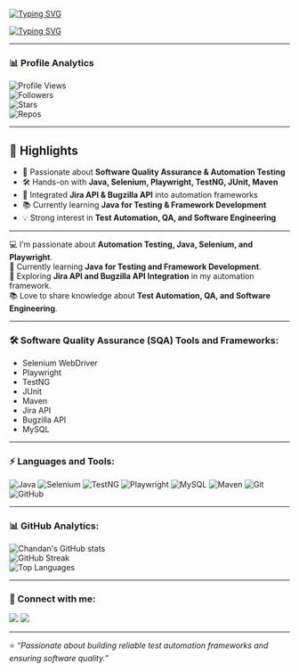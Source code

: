 [![Typing SVG](https://readme-typing-svg.demolab.com?font=Fira+Code&pause=1000&color=4CAF50&width=500&lines=Hi+there+👋;I'm+Chandan;Welcome+to+my+GitHub+Profile)](https://git.io/typing-svg)

[![Typing SVG](https://readme-typing-svg.demolab.com?font=Fira+Code&pause=1000&color=F75C7E&width=500&lines=Software+Quality+Engineer;QA+Automation+Engineer;Selenium+%7C+Playwright+%7C+Java;Always+learning+new+tools+%26+frameworks)](https://git.io/typing-svg)

---

### 📊 Profile Analytics
![Profile Views](https://komarev.com/ghpvc/?username=chandankumarnanand&label=Profile%20Views&color=0e75b6&style=flat)  
![Followers](https://img.shields.io/github/followers/chandankumarnanand?label=Followers&style=flat&color=blue)  
![Stars](https://img.shields.io/github/stars/chandankumarnanand?label=Stars&style=flat&color=yellow)  
![Repos](https://img.shields.io/badge/Public%20Repos-10-green?style=flat)  

---

## 🌟 Highlights

- 🚀 Passionate about **Software Quality Assurance & Automation Testing**  
- 🛠️ Hands-on with **Java, Selenium, Playwright, TestNG, JUnit, Maven**  
- 🔗 Integrated **Jira API & Bugzilla API** into automation frameworks  
- 📚 Currently learning **Java for Testing & Framework Development**  
- 💡 Strong interest in **Test Automation, QA, and Software Engineering**  

---

💻 I’m passionate about **Automation Testing, Java, Selenium, and Playwright**.  
🌱 Currently learning **Java for Testing and Framework Development**.  
🚀 Exploring **Jira API and Bugzilla API Integration** in my automation framework.  
📚 Love to share knowledge about **Test Automation, QA, and Software Engineering**.  

---

### 🛠 Software Quality Assurance (SQA) Tools and Frameworks:
- Selenium WebDriver  
- Playwright  
- TestNG  
- JUnit  
- Maven  
- Jira API  
- Bugzilla API  
- MySQL  

---

### ⚡ Languages and Tools:
![Java](https://img.shields.io/badge/Java-ED8B00?style=for-the-badge&logo=openjdk&logoColor=white)
![Selenium](https://img.shields.io/badge/Selenium-43B02A?style=for-the-badge&logo=selenium&logoColor=white)
![TestNG](https://img.shields.io/badge/TestNG-FF6F00?style=for-the-badge)
![Playwright](https://img.shields.io/badge/Playwright-2EAD33?style=for-the-badge&logo=playwright&logoColor=white)
![MySQL](https://img.shields.io/badge/MySQL-4479A1?style=for-the-badge&logo=mysql&logoColor=white)
![Maven](https://img.shields.io/badge/Maven-C71A36?style=for-the-badge&logo=apache-maven&logoColor=white)
![Git](https://img.shields.io/badge/Git-F05032?style=for-the-badge&logo=git&logoColor=white)
![GitHub](https://img.shields.io/badge/GitHub-181717?style=for-the-badge&logo=github&logoColor=white)

---

### 📊 GitHub Analytics:
![Chandan's GitHub stats](https://github-readme-stats.vercel.app/api?username=chandankumarnanand&show_icons=true&theme=radical)  
![GitHub Streak](https://github-readme-streak-stats.herokuapp.com/?user=chandankumarnanand&theme=radical)  
![Top Languages](https://github-readme-stats.vercel.app/api/top-langs/?username=chandankumarnanand&layout=compact&theme=radical)

-------------

### 🤝 Connect with me:
<a href="mailto:chandankumarnanand@gmail.com"><img src="https://img.shields.io/badge/Email-D14836?style=for-the-badge&logo=gmail&logoColor=white"/></a>
<a href="https://www.linkedin.com/in/chandan-kumar1012/"><img src="https://img.shields.io/badge/LinkedIn-0A66C2?style=for-the-badge&logo=linkedin&logoColor=white"/></a>

---

⭐️ *“Passionate about building reliable test automation frameworks and ensuring software quality.”*
